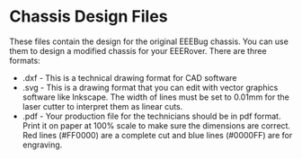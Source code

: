  # Chassis Design Files
 
 These files contain the design for the original EEEBug chassis. You can use them to design a modified chassis for your EEERover. There are three formats:
 
 - .dxf - This is a technical drawing format for CAD software
 - .svg - This is a drawing format that you can edit with vector graphics software like Inkscape. The width of lines must be set to 0.01mm for the laser cutter to interpret them as linear cuts.
 - .pdf - Your production file for the technicians should be in pdf format. Print it on paper at 100% scale to make sure the dimensions are correct. Red lines (#FF0000) are a complete cut and blue lines (#0000FF) are for engraving.
